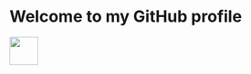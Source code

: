 <h1> Welcome to my GitHub profile</h1>
<img src="https://drive.google.com/file/d/182dprl-E1OMgoJv6cLt6oKdnCt4lvgyZ/view?usp=sharing" width="50">

<!--
**belen-2398/belen-2398** is a ✨ _special_ ✨ repository because its `README.md` (this file) appears on your GitHub profile.

Here are some ideas to get you started:

- 🔭 I’m currently working on ...
- 🌱 I’m currently learning ...
- 👯 I’m looking to collaborate on ...
- 🤔 I’m looking for help with ...
- 💬 Ask me about ...
- 📫 How to reach me: ...
- 😄 Pronouns: ...
- ⚡ Fun fact: ...
-->
